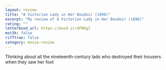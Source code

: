 ```yaml
---
layout: review
title: "A Victorian Lady in Her Boudoir (1896)"
excerpt: "My review of A Victorian Lady in Her Boudoir (1896)"
rating: ""
letterboxd_url: https://boxd.it/4P8Kg7
mst3k: false
rifftrax: false
category: movie-review
---
```


Thinking about all the nineteenth-century lads who destroyed their trousers when they saw her foot
